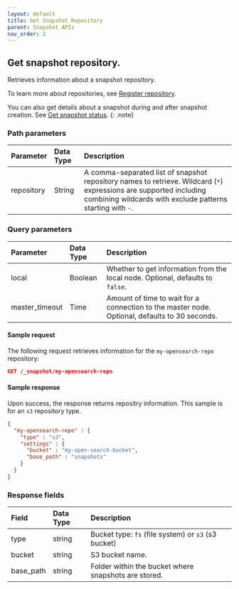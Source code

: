 ```yaml
---
layout: default
title: Get Snapshot Repository
parent: Snapshot APIs
nav_order: 2
---
```


## Get snapshot repository.

Retrieves information about a snapshot repository.

To learn more about repositories, see [Register repository]({{site.url}}{{site.baseurl}}/opensearch/snapshots/snapshot-restore#register-repository).

You can also get details about a snapshot during and after snapshot creation. See [Get snapshot status]({{site.url}}{{site.baseurl}}/api-reference/snapshots/get-snapshot-status/).
{: .note}

### Path parameters

| Parameter | Data Type | Description |
| :--- | :--- | :--- |
| repository | String | A comma-separated list of snapshot repository names to retrieve. Wildcard (`*`) expressions are supported including combining wildcards with exclude patterns starting with `-`. |

### Query parameters

| Parameter | Data Type | Description | 
:--- | :--- | :---
| local | Boolean | Whether to get information from the local node. Optional, defaults to `false`.|
| master_timeout | Time | Amount of time to wait for a connection to the master node. Optional, defaults to 30 seconds. |

#### Sample request

The following request retrieves information for the `my-opensearch-repo` repository:

````json
GET /_snapshot/my-opensearch-repo
````

#### Sample response

Upon success, the response returns repositry information. This sample is for an `s3` repository type.

````json
{
  "my-opensearch-repo" : {
    "type" : "s3",
    "settings" : {
      "bucket" : "my-open-search-bucket",
      "base_path" : "snapshots"
    }
  }
}
````

### Response fields

| Field | Data Type | Description |
| :--- | :--- | :--- | 
| type | string | Bucket type: `fs` (file system) or `s3` (s3 bucket) |
| bucket | string | S3 bucket name. |
| base_path | string | Folder within the bucket where snapshots are stored. |
